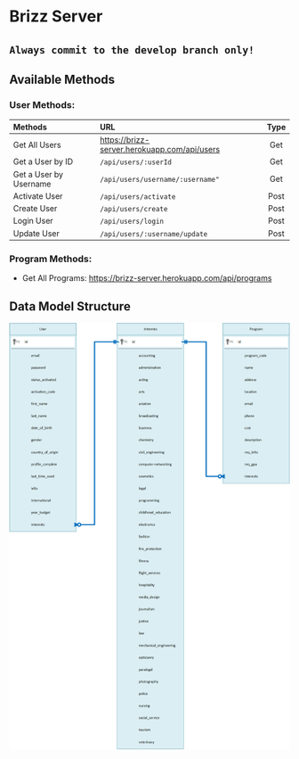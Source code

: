 # Brizz Server

## ```Always commit to the develop branch only!```

## Available Methods
### User Methods:

Methods | URL | Type
:------- | :--- | :----:
Get All Users | https://brizz-server.herokuapp.com/api/users | Get
Get a User by ID | `/api/users/:userId` | Get
Get a User by Username | `/api/users/username/:username"` | Get
Activate User | `/api/users/activate` | Post
Create User | `/api/users/create` | Post
Login User | `/api/users/login` | Post
Update User | `/api/users/:username/update` | Post

### Program Methods:
- Get All Programs: https://brizz-server.herokuapp.com/api/programs

## Data Model Structure
![Data Model Structure](https://github.com/birtony/BrizzServer/blob/master/Assets/DataModel.png)
  
